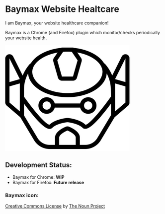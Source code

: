 # Baymax Website Healtcare

I am Baymax, your website healthcare companion!

Baymax is a Chrome (and Firefox) plugin which monitor/checks periodically your website health.

![Baymax logo](docs/baymax-small.png)

## Development Status:

- Baymax for Chrome: **WIP**
- Baymax for Firefox: **Future release**


### Baymax icon:

[Creative Commons License](https://creativecommons.org/licenses/by/3.0) by [The Noun Project](https://thenounproject.com)
